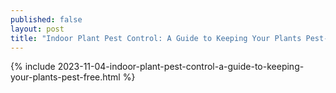```yaml
---
published: false
layout: post
title: "Indoor Plant Pest Control: A Guide to Keeping Your Plants Pest-Free"
---
```

{% include 2023-11-04-indoor-plant-pest-control-a-guide-to-keeping-your-plants-pest-free.html %}
